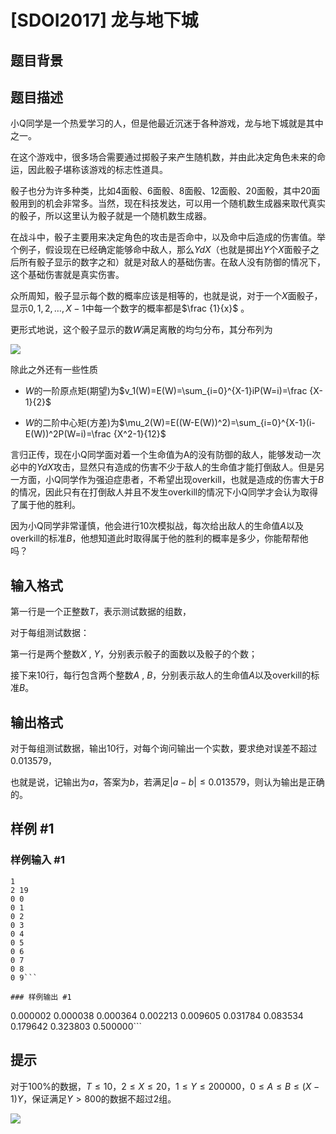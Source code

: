 # [SDOI2017] 龙与地下城

## 题目背景



## 题目描述

小Q同学是一个热爱学习的人，但是他最近沉迷于各种游戏，龙与地下城就是其中之一。

在这个游戏中，很多场合需要通过掷骰子来产生随机数，并由此决定角色未来的命运，因此骰子堪称该游戏的标志性道具。

骰子也分为许多种类，比如4面骰、6面骰、8面骰、12面骰、20面骰，其中20面骰用到的机会非常多。当然，现在科技发达，可以用一个随机数生成器来取代真实的骰子，所以这里认为骰子就是一个随机数生成器。

在战斗中，骰子主要用来决定角色的攻击是否命中，以及命中后造成的伤害值。举个例子，假设现在已经确定能够命中敌人，那么$YdX$（也就是掷出$Y$个$X$面骰子之后所有骰子显示的数字之和）就是对敌人的基础伤害。在敌人没有防御的情况下，这个基础伤害就是真实伤害。

众所周知，骰子显示每个数的概率应该是相等的，也就是说，对于一个$X$面骰子，显示$0, 1, 2,\dots ,X−1$中每一个数字的概率都是$\frac {1}{x}$ 。

更形式地说，这个骰子显示的数$W$满足离散的均匀分布，其分布列为

 ![](https://cdn.luogu.com.cn/upload/pic/5532.png) 

除此之外还有一些性质

- $W$的一阶原点矩(期望)为$v_1(W)=E(W)=\sum_{i=0}^{X-1}iP(W=i)=\frac {X-1}{2}$

- $W$的二阶中心矩(方差)为$\mu_2(W)=E((W-E(W))^2)=\sum_{i=0}^{X-1}(i-E(W))^2P(W=i)=\frac {X^2-1}{12}$

言归正传，现在小Q同学面对着一个生命值为A的没有防御的敌人，能够发动一次必中的$YdX$攻击，显然只有造成的伤害不少于敌人的生命值才能打倒敌人。但是另一方面，小Q同学作为强迫症患者，不希望出现overkill，也就是造成的伤害大于$B$的情况，因此只有在打倒敌人并且不发生overkill的情况下小Q同学才会认为取得了属于他的胜利。

因为小Q同学非常谨慎，他会进行10次模拟战，每次给出敌人的生命值$A$以及overkill的标准$B$，他想知道此时取得属于他的胜利的概率是多少，你能帮帮他吗？


## 输入格式

第一行是一个正整数$T$，表示测试数据的组数，

对于每组测试数据：

第一行是两个整数$X$ , $Y$，分别表示骰子的面数以及骰子的个数；

接下来10行，每行包含两个整数$A$ , $B$，分别表示敌人的生命值$A$以及overkill的标准$B$。


## 输出格式

对于每组测试数据，输出10行，对每个询问输出一个实数，要求绝对误差不超过$0.013579$，

也就是说，记输出为$a$，答案为$b$，若满足$|a-b|\leq 0.013579$，则认为输出是正确的。


## 样例 #1

### 样例输入 #1
```
1
2 19
0 0
0 1
0 2
0 3
0 4
0 5
0 6
0 7
0 8
0 9```

### 样例输出 #1

```
0.000002
0.000038
0.000364
0.002213
0.009605
0.031784
0.083534
0.179642
0.323803
0.500000```

## 提示

对于$100\%$的数据，$T \leq 10$，$2 \leq X \leq 20$，$1 \leq Y \leq 200000$，$0 \leq A \leq B \leq (X-1)Y$，保证满足$Y > 800$的数据不超过$2$组。

![](https://cdn.luogu.com.cn/upload/pic/5533.png)

